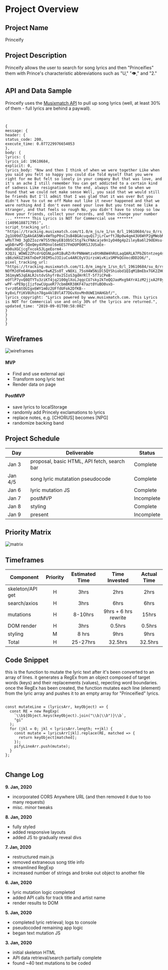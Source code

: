 # Project Overview

## Project Name

Princeify

## Project Description

Princeify allows the user to search for song lyrics and then "Princeifies" them with Prince's characteristic abbreviations such as "U," "👁️," and "2."

## API and Data Sample

Princeify uses the [Musixmatch API](https://developer.musixmatch.com/) to pull up song lyrics (well, at least 30% of them - full lyrics are behind a paywall).

```


{
message: {
header: {
status_code: 200,
execute_time: 0.077229976654053
},
body: {
lyrics: {
lyrics_id: 19610684,
explicit: 0,
lyrics_body: "Now and then I think of when we were together Like when you said you felt so happy you could die Told myself that you were right for me But felt so lonely in your company But that was love, and it's an ache I still remember You can get addicted to a certain kind of sadness Like resignation to the end, always the end So when we found that we could not make sense Well, you said that we would still be friends But I'll admit that I was glad that it was over But you didn't have to cut me off Make out like it never happened and that we were nothing And I don't even need your love But you treat me like a stranger, and that feels so rough No, you didn't have to stoop so low Have your friends, collect your records, and then change your number ... ******* This Lyrics is NOT for Commercial use ******* (1409618871795)",
script_tracking_url: "https://tracking.musixmatch.com/t1.0/m_js/e_1/sn_0/l_19610684/su_0/rs_0/tr_3vUCAKgtc9fFcHEccdWyaSMU9yu10L0suYXzo9lyyV_XNlSIkneRO3Dsx3CWiLt2V09dcKy3XDLMcgbmz_Yzj9FMYTpaDZuLyMy-2g1U09d7ZpAkGA5NKv4WfbpP0sC3sB4BGAcuquQi7jLrCwrftJBp0w4qm43U6WYP2gMWobMZKYH259gS5iMHIkE7Efg8zkuU7FLSVVh-wMsT7HO_3gDZIozrW7S5tNoyEB1ObSCStg7kcFNAcaje9n1yO40g4p2ileyBa6l29dEHsu-wgbBrwPD-5QeQmy4VROnol6e6ES7FmDUPO0RSJJUSaEe-mb0uXGCjcgTxcok5JLgeEorm4-XJQJi_WOWE2ZPcdrGQSNLpoR1BuRZrRrPNNmWtzx0tHN8W4hRULaqQARLA7PbZ6tntzeg4s-sB6zkKGZ1K6TnDePJ0IM5uJ3IiuCu4ARCOyV3irzsWivKixSMPkQGVecdDD2O6/",
pixel_tracking_url: "https://tracking.musixmatch.com/t1.0/m_img/e_1/sn_0/l_19610684/su_0/rs_0/tr_3vUCAF-NOfMJdFm64Hape8Owr6wKZSs0T_vNOXi_75sH4W5NiDl5QYShiobd1QIqM1BmEbxTGK2ZH0BX9VSHPNbfkBLquXVUZ0h717nBlR_fZKjL23HSJreE2lTikREEdTQqKatik7xMBqDa2XKrq8s_ETFkVLnZjJ7mAhrem736FJ3nEaGmZmODycRxFGTOPDLc-361myW5JqEALRJstdvShyfr8v2SIoS3gdHrRlT-5f7iCPeB-eOflP7yvQ8QTYTu3ziKT4jq2100glXoLJqqcCU7sky2kTeQQJaoMxg9AYrA1zM2jjxA2F8yv1SN9FV1scsdEYUaYU8Kd867lIFKSKz-wPF-vPE9pjIjzfowCUgueR77cbm8KR38KF47azt0YuBO0vxb-tvrz05AtOUIgx6WY1m0z2UFfdUFok2DfKB--ky8xLfYiKV8Uhin78ga4klBVlAT7DGvXovMn0UWE1HAHGbf/",
lyrics_copyright: "Lyrics powered by www.musixmatch.com. This Lyrics is NOT for Commercial use and only 30% of the lyrics are returned.",
updated_time: "2019-09-01T00:58:00Z"
}
}
}
}

```

## Wireframes

![wireframes](https://i.imgur.com/ZdmmsUY.jpg "before and after search")

#### MVP

- Find and use external api
- Transform song lyric text
- Render data on page

#### PostMVP

- save lyrics to localStorage
- randomly add Princely exclamations to lyrics
- replace notes, e.g. [CHORUS] becomes [NPG]
- randomize backing band

## Project Schedule

| Day     | Deliverable                                 | Status     |
| ------- | ------------------------------------------- | ---------- |
| Jan 3   | proposal, basic HTML, API fetch, search bar | Complete   |
| Jan 4/5 | song lyric mutatation pseudocode            | Complete   |
| Jan 6   | lyric mutation JS                           | Complete   |
| Jan 7   | postMVP                                     | Incomplete |
| Jan 8   | styling                                     | Complete   |
| Jan 9   | present                                     | Incomplete |

## Priority Matrix

![matrix](https://i.imgur.com/Vor475U.jpg "priority matrix")

## Timeframes

| Component        | Priority | Estimated Time |    Time Invested     | Actual Time |
| ---------------- | :------: | :------------: | :------------------: | :---------: |
| skeleton/API get |    H     |      3hrs      |         2hrs         |    2hrs     |
| search/axios     |    H     |      3hrs      |         6hrs         |    6hrs     |
| mutations        |    H     |    8-10hrs     | 9hrs + 6 hrs rewrite |    15hrs    |
| DOM render       |    H     |      3hrs      |        0.5hrs        |   0.5hrs    |
| styling          |    M     |     8 hrs      |         9hrs         |    9hrs     |
| Total            |    H     |    25-27hrs    |       32.5hrs        |   32.5hrs   |

## Code Snippet

this is the function to mutate the lyric text after it's been converted to an array of lines. it generates a RegEx from an object composed of target words (keys) and their replacements (values), repecting word boundaries. once the RegEx has been created, the function mutates each line (element) from the lyric array and pushes it to an empty array for "Princeified" lyrics.

```

const mutateLine = (lyricsArr, keyObject) => {
  const RE = new RegExp(
    `\\b${Object.keys(keyObject).join("\\b|\\b")}\\b`,
    "gi"
  );
  for (jkl = 0; jkl < lyricsArr.length; ++jkl) {
    const mutate = lyricsArr[jkl].replace(RE, matched => {
      return keyObject[matched];
    });
    pifyLineArr.push(mutate);
  }
};


```

## Change Log

**9. Jan, 2020**

- incorporated CORS Anywhere URL (and then removed it due to too many requests)
- misc. minor tweaks

**8. Jan, 2020**

- fully styled
- added responsive layouts
- added JS to gradually reveal divs

**7. Jan, 2020**

- restructured main.js
- removed extraneous song title info
- streamlined RegExp
- increased number of strings and broke out object to another file

**6. Jan, 2020**

- lyric mutation logic completed
- added API calls for track title and artist name
- render results to DOM

**5. Jan, 2020**

- completed lyric retrieval; logs to console
- pseudocoded remaining app logic
- began text mutation JS

**3. Jan, 2020**

- initial skeleton HTML
- API data retrieval/search partially complete
- found ~40 text mutations to be coded
